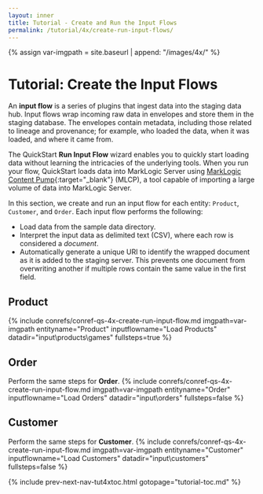 ```yaml
---
layout: inner
title: Tutorial - Create and Run the Input Flows
permalink: /tutorial/4x/create-run-input-flows/
---
```


{% assign var-imgpath = site.baseurl | append: "/images/4x/" %}


# Tutorial: Create the Input Flows

An **input flow** is a series of plugins that ingest data into the staging data hub. Input flows wrap incoming raw data in envelopes and store them in the staging database. The envelopes contain metadata, including those related to lineage and provenance; for example, who loaded the data, when it was loaded, and where it came from.

The QuickStart **Run Input Flow** wizard enables you to quickly start loading data without learning the intricacies of the underlying tools. When you run your flow, QuickStart loads data into MarkLogic Server using [MarkLogic Content Pump](https://docs.marklogic.com/guide/mlcp){:target="_blank"} (MLCP), a tool capable of importing a large volume of data into MarkLogic Server.

In this section, we create and run an input flow for each entity: `Product`, `Customer`, and `Order`. Each input flow performs the following:

  - Load data from the sample data directory.
  - Interpret the input data as delimited text (CSV), where each row is considered a *document*.
  - Automatically generate a unique URI to identify the wrapped document as it is added to the staging server. This prevents one document from overwriting another if multiple rows contain the same value in the first field.


## Product

{% include conrefs/conref-qs-4x-create-run-input-flow.md
     imgpath=var-imgpath
     entityname="Product"
     inputflowname="Load Products"
     datadir="input\products\games"
     fullsteps=true
%}


## Order

Perform the same steps for **Order**.
{% include conrefs/conref-qs-4x-create-run-input-flow.md
     imgpath=var-imgpath
     entityname="Order"
     inputflowname="Load Orders"
     datadir="input\orders"
     fullsteps=false
%}


## Customer

Perform the same steps for **Customer**.
{% include conrefs/conref-qs-4x-create-run-input-flow.md
     imgpath=var-imgpath
     entityname="Customer"
     inputflowname="Load Customers"
     datadir="input\customers"
     fullsteps=false %}


{% include prev-next-nav-tut4xtoc.html gotopage="tutorial-toc.md" %}
